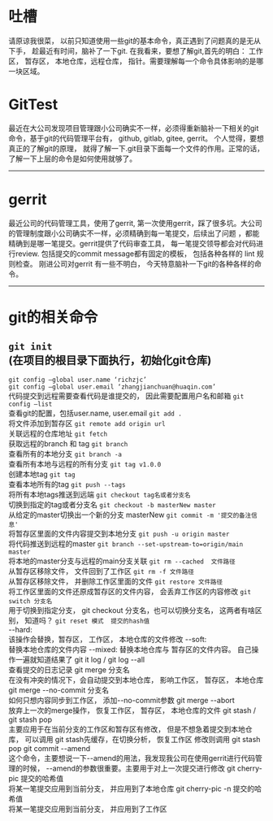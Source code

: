 # 吐槽
请原谅我很菜， 以前只知道使用一些git的基本命令，真正遇到了问题真的是无从下手， 趁最近有时间，脑补了一下git. 
在我看来，要想了解git,首先的明白： 工作区， 暂存区， 本地仓库，远程仓库， 指针。需要理解每一个命令具体影响的是哪一块区域。


# GitTest
最近在大公司发现项目管理跟小公司确实不一样，必须得重新脑补一下相关的git命令，基于git的代码管理平台有， github, gitlab, gitee, gerrit。 
个人觉得，要想真正的了解git的原理， 就得了解一下.git目录下面每一个文件的作用。正常的话， 了解一下上层的命令是如何使用就够了。

---
# gerrit
最近公司的代码管理工具，使用了gerrit, 第一次使用gerrit，踩了很多坑。大公司的管理制度跟小公司确实不一样，必须精确到每一笔提交，后续出了问题
，都能精确到是哪一笔提交。gerrit提供了代码审查工具， 每一笔提交领导都会对代码进行review. 包括提交的commit message都有固定的模板， 包括各种各样的
lint 规则检查。 刚进公司对gerrit 有一些不明白， 今天特意脑补一下git的各种各样的命令。

---
# git的相关命令
`git init`</br>
   (在项目的根目录下面执行，初始化git仓库)
   ---
`git config —global user.name ‘richzjc’`
   </br>
`git config —global user.email ‘zhangjianchuan@huaqin.com’`
   </br>
   代码提交到远程需要查看代码是谁提交的， 因此需要配置用户名和邮箱
`git config —list`</br>
   查看git的配置，包括user.name, user.email
`git add .` </br> 将文件添加到暂存区
`git remote add origin url` </br>关联远程的仓库地址
`git fetch` </br>获取远程的branch 和 tag
`git branch` </br> 查看所有的本地分支
`git branch -a` </br> 查看所有本地与远程的所有分支
`git tag v1.0.0` </br> 创建本地tag
`git tag` </br> 查看本地所有的tag
`git push --tags` </br> 将所有本地tags推送到远端
`git checkout tag名或者分支名` </br> 切换到指定的tag或者分支名
`git checkout -b masterNew master` </br>从给定的master切换出一个新的分支 masterNew
`git commit -m '提交的备注信息'` </br> 将暂存区里面的文件内容提交到本地分支
`git push -u origin master` </br> 将代码推送到远程的master
`git branch --set-upstream-to=origin/main master` </br> 将本地的master分支与远程的main分支关联
`git rm --cached  文件路径` </br> 从暂存区移除文件， 文件回到了工作区
`git rm -f 文件路径` </br> 从暂存区移除文件， 并删除工作区里面的文件
`git restore 文件路径` </br> 将工作区里面的文件还原成暂存区的文件内容， 会丢弃工作区的内容修改
`git switch 分支名` </br> 用于切换到指定分支， git checkout 分支名，也可以切换分支名， 这两者有啥区别， 知道吗？
`git reset 模式  提交的hash值` </br>
       --hard:</br> 该操作会替换，暂存区， 工作区， 本地仓库的文件修改
    --soft: </br> 替换本地仓库的文件内容
     --mixed: 替换本地仓库与 暂存区的文件内容。 自己操作一遍就知道结果了
git it log / git log --all </br> 查看提交的日志记录
git merge 分支名 </br> 在没有冲突的情况下，会自动提交到本地仓库， 影响工作区， 暂存区， 本地仓库
git merge --no-commit 分支名 </br> 如何只想内容同步到工作区， 添加--no-commit参数
git merge --abort </br> 放弃上一次的merge操作， 恢复工作区， 暂存区， 本地仓库的文件
git stash  /   git stash pop </br>
    主要应用于在当前分支的工作区和暂存区有修改，  但是不想急着提交到本地仓库， 可以调用 git stash先缓存，在切换分析， 恢复工作区 修改则调用 git stash pop
git commit --amend </br> 这个命令，主要想说一下--amend的用法，我发现我公司在使用gerrit进行代码管理的时候， --amend的参数很重要。主要用于对上一次提交进行修改
git cherry-pic 提交的哈希值 </br> 将某一笔提交应用到当前分支， 并应用到了本地仓库
git cherry-pic -n 提交的哈希值 </br> 将某一笔提交应用到当前分支， 并应用到了工作区

